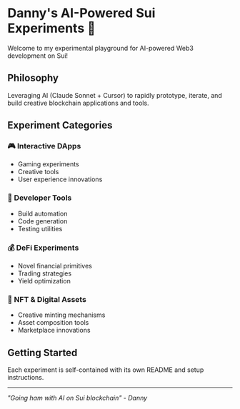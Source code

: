 # Danny's AI-Powered Sui Experiments 🚀

Welcome to my experimental playground for AI-powered Web3 development on Sui!

## Philosophy
Leveraging AI (Claude Sonnet + Cursor) to rapidly prototype, iterate, and build creative blockchain applications and tools.

## Experiment Categories

### 🎮 Interactive DApps
- Gaming experiments
- Creative tools
- User experience innovations

### 🔧 Developer Tools
- Build automation
- Code generation
- Testing utilities

### 💰 DeFi Experiments
- Novel financial primitives
- Trading strategies
- Yield optimization

### 🎨 NFT & Digital Assets
- Creative minting mechanisms
- Asset composition tools
- Marketplace innovations

## Getting Started
Each experiment is self-contained with its own README and setup instructions.

---
*"Going ham with AI on Sui blockchain" - Danny*
